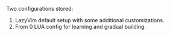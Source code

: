 Two configurations stored:

1. LazyVim default setup with some additional customizations.
2. From 0 LUA config for learning and gradual building.
